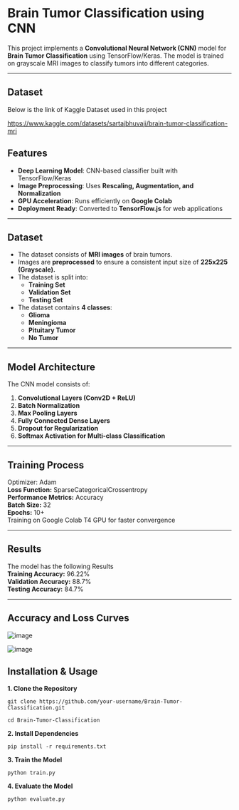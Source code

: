 #  Brain Tumor Classification using CNN

This project implements a **Convolutional Neural Network (CNN)** model for **Brain Tumor Classification** using TensorFlow/Keras. The model is trained on grayscale MRI images to classify tumors into different categories.

---

## Dataset
Below is the link of Kaggle Dataset used in this project  

https://www.kaggle.com/datasets/sartajbhuvaji/brain-tumor-classification-mri

##  Features
-  **Deep Learning Model**: CNN-based classifier built with TensorFlow/Keras
-  **Image Preprocessing**: Uses **Rescaling, Augmentation, and Normalization**
-  **GPU Acceleration**: Runs efficiently on **Google Colab**
-  **Deployment Ready**: Converted to **TensorFlow.js** for web applications

---

## Dataset
- The dataset consists of **MRI images** of brain tumors.
- Images are **preprocessed** to ensure a consistent input size of **225x225 (Grayscale).**
- The dataset is split into:
  - **Training Set**
  - **Validation Set**
  - **Testing Set**
- The dataset contains **4 classes**:
  - **Glioma**
  - **Meningioma**
  - **Pituitary Tumor**
  - **No Tumor**

---

##  Model Architecture
The CNN model consists of:
1. **Convolutional Layers (Conv2D + ReLU)**
2. **Batch Normalization**
3. **Max Pooling Layers**
4. **Fully Connected Dense Layers**
5. **Dropout for Regularization**
6. **Softmax Activation for Multi-class Classification**

---
## Training Process 
Optimizer: Adam  
**Loss Function:** SparseCategoricalCrossentropy  
**Performance Metrics:** Accuracy  
**Batch Size:** 32  
**Epochs:** 10+  
Training on Google Colab T4 GPU for faster convergence  

---
## Results
The model has the following Results  
**Training Accuracy:** 96.22%  
**Validation Accuracy:** 88.7%  
**Testing Accuracy:** 84.7%  

---
## Accuracy and Loss Curves 
![image](https://github.com/user-attachments/assets/c2f0e6b3-1312-4f37-aa1a-d52e58b9feed)

![image](https://github.com/user-attachments/assets/40cc58c0-3852-4fb4-b5cf-f525e3b8bc8c)

## Installation & Usage
**1. Clone the Repository**  

`git clone https://github.com/your-username/Brain-Tumor-Classification.git`  

`cd Brain-Tumor-Classification`  

**2. Install Dependencies**  

`pip install -r requirements.txt`  

**3. Train the Model**  

`python train.py`  

**4. Evaluate the Model**  

`python evaluate.py`  








